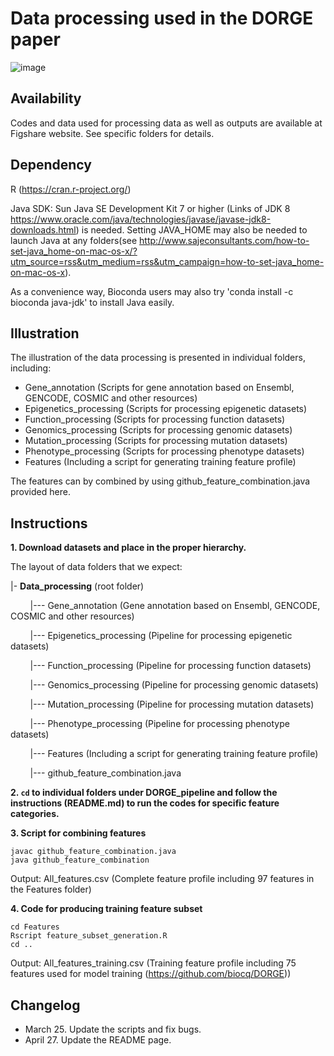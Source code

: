 # Data processing used in the DORGE paper
![image](https://github.com/biocq/DORGE/blob/master/DORGE_logo.svg)


## Availability
Codes and data used for processing data as well as outputs are available at Figshare website. See specific folders for details.

## Dependency

R (https://cran.r-project.org/)

Java SDK: Sun Java SE Development Kit 7 or higher (Links of JDK 8 https://www.oracle.com/java/technologies/javase/javase-jdk8-downloads.html) is needed. Setting JAVA_HOME may also be needed to launch Java at any folders(see http://www.sajeconsultants.com/how-to-set-java_home-on-mac-os-x/?utm_source=rss&utm_medium=rss&utm_campaign=how-to-set-java_home-on-mac-os-x).

As a convenience way, Bioconda users may also try 'conda install -c bioconda java-jdk' to install Java easily.


## Illustration
The illustration of the data processing is presented in individual folders, including:

*  Gene_annotation (Scripts for gene annotation based on Ensembl, GENCODE, COSMIC and other resources)
*  Epigenetics_processing (Scripts for processing epigenetic datasets)
*  Function_processing (Scripts for processing function datasets)
*  Genomics_processing (Scripts for processing genomic datasets)
*  Mutation_processing (Scripts for processing mutation datasets)
*  Phenotype_processing (Scripts for processing phenotype datasets)
*  Features (Including a script for generating training feature profile)


The features can by combined by using github_feature_combination.java provided here.

## Instructions

**1. Download datasets and place in the proper hierarchy.**

The layout of data folders that we expect:

|- **Data_processing** (root folder)

&nbsp;&nbsp;&nbsp;&nbsp;&nbsp;&nbsp;&nbsp;&nbsp;|--- Gene_annotation (Gene annotation based on Ensembl, GENCODE, COSMIC and other resources)

&nbsp;&nbsp;&nbsp;&nbsp;&nbsp;&nbsp;&nbsp;&nbsp;|--- Epigenetics_processing (Pipeline for processing epigenetic datasets)

&nbsp;&nbsp;&nbsp;&nbsp;&nbsp;&nbsp;&nbsp;&nbsp;|--- Function_processing (Pipeline for processing function datasets)

&nbsp;&nbsp;&nbsp;&nbsp;&nbsp;&nbsp;&nbsp;&nbsp;|--- Genomics_processing (Pipeline for processing genomic datasets)

&nbsp;&nbsp;&nbsp;&nbsp;&nbsp;&nbsp;&nbsp;&nbsp;|--- Mutation_processing (Pipeline for processing mutation datasets)

&nbsp;&nbsp;&nbsp;&nbsp;&nbsp;&nbsp;&nbsp;&nbsp;|--- Phenotype_processing (Pipeline for processing phenotype datasets)
  
&nbsp;&nbsp;&nbsp;&nbsp;&nbsp;&nbsp;&nbsp;&nbsp;|--- Features (Including a script for generating training feature profile)

&nbsp;&nbsp;&nbsp;&nbsp;&nbsp;&nbsp;&nbsp;&nbsp;|--- github_feature_combination.java

**2. `cd` to individual folders under DORGE_pipeline and follow the instructions (README.md) to run the codes for specific feature categories.**

**3. Script for combining features**
```
javac github_feature_combination.java
java github_feature_combination
```

Output: All_features.csv (Complete feature profile including 97 features in the Features folder)

**4. Code for producing training feature subset**
```
cd Features
Rscript feature_subset_generation.R
cd ..
```

Output: All_features_training.csv (Training feature profile including 75 features used for model training (https://github.com/biocq/DORGE))

## Changelog
*  March 25. Update the scripts and fix bugs.
*  April 27. Update the README page.
